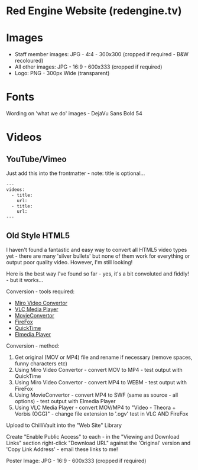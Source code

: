 Red Engine Website (redengine.tv)
=================================


Images
======

+ Staff member images: JPG - 4:4 - 300x300 (cropped if required - B&W recoloured)
+ All other images: JPG - 16:9 - 600x333 (cropped if required)
+ Logo: PNG - 300px Wide (transparent)


Fonts
=====

Wording on 'what we do' images - DejaVu Sans Bold 54


Videos
====== 

YouTube/Vimeo
-------------

Just add this into the frontmatter - note: title is optional...

```html
---
videos:
  - title: 
    url: 
  - title:
    url:
---
```


Old Style HTML5
---------------

I haven't found a fantastic and easy way to convert all HTML5 video types yet - there are many 'silver bullets' but none of them work for everything or output poor quality video.  However, I'm still looking!  

Here is the best way I've found so far - yes, it's a bit convoluted and fiddly! - but it works...

Conversion - tools required:
  + [Miro Video Convertor](http://www.mirovideoconverter.com/)
  + [VLC Media Player](http://www.videolan.org/index.html)
  + [MovieConvertor](https://itunes.apple.com/gb/app/movieconverter/id413883804?mt=12)
  + [FireFox](https://www.mozilla.org/en-US/firefox/new/)
  + [QuickTime](http://www.apple.com/quicktime/download/)
  + [Elmedia Player](http://mac.eltima.com/media-player.html)
    
Conversion - method:
  1. Get original (MOV or MP4) file and rename if necessary (remove spaces, funny characters etc)
  2. Using Miro Video Convertor - convert MOV to MP4 - test output with QuickTime
  3. Using Miro Video Convertor - convert MP4 to WEBM - test output with FireFox
  4. Using MovieConvertor - convert MP4 to SWF (same as source - all options) - test output with Elmedia Player
  5. Using VLC Media Player - convert MOV/MP4 to "Video - Theora + Vorbis (OGG)" - change file extension to '.ogv' test in VLC AND FireFox
    
Upload to ChilliVault into the "Web Site" Library

Create "Enable Public Access" to each - in the "Viewing and Download Links" section right-click "Download URL" against the 'Original' version and 'Copy Link Address' - email these links to me!

Poster Image: JPG - 16:9 - 600x333 (cropped if required)
